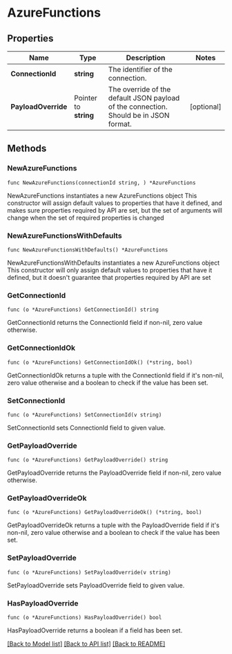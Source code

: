 # AzureFunctions

## Properties

Name | Type | Description | Notes
------------ | ------------- | ------------- | -------------
**ConnectionId** | **string** | The identifier of the connection. | 
**PayloadOverride** | Pointer to **string** | The override of the default JSON payload of the connection. Should be in JSON format. | [optional] 

## Methods

### NewAzureFunctions

`func NewAzureFunctions(connectionId string, ) *AzureFunctions`

NewAzureFunctions instantiates a new AzureFunctions object
This constructor will assign default values to properties that have it defined,
and makes sure properties required by API are set, but the set of arguments
will change when the set of required properties is changed

### NewAzureFunctionsWithDefaults

`func NewAzureFunctionsWithDefaults() *AzureFunctions`

NewAzureFunctionsWithDefaults instantiates a new AzureFunctions object
This constructor will only assign default values to properties that have it defined,
but it doesn't guarantee that properties required by API are set

### GetConnectionId

`func (o *AzureFunctions) GetConnectionId() string`

GetConnectionId returns the ConnectionId field if non-nil, zero value otherwise.

### GetConnectionIdOk

`func (o *AzureFunctions) GetConnectionIdOk() (*string, bool)`

GetConnectionIdOk returns a tuple with the ConnectionId field if it's non-nil, zero value otherwise
and a boolean to check if the value has been set.

### SetConnectionId

`func (o *AzureFunctions) SetConnectionId(v string)`

SetConnectionId sets ConnectionId field to given value.


### GetPayloadOverride

`func (o *AzureFunctions) GetPayloadOverride() string`

GetPayloadOverride returns the PayloadOverride field if non-nil, zero value otherwise.

### GetPayloadOverrideOk

`func (o *AzureFunctions) GetPayloadOverrideOk() (*string, bool)`

GetPayloadOverrideOk returns a tuple with the PayloadOverride field if it's non-nil, zero value otherwise
and a boolean to check if the value has been set.

### SetPayloadOverride

`func (o *AzureFunctions) SetPayloadOverride(v string)`

SetPayloadOverride sets PayloadOverride field to given value.

### HasPayloadOverride

`func (o *AzureFunctions) HasPayloadOverride() bool`

HasPayloadOverride returns a boolean if a field has been set.


[[Back to Model list]](../README.md#documentation-for-models) [[Back to API list]](../README.md#documentation-for-api-endpoints) [[Back to README]](../README.md)


